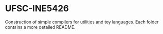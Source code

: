 # UFSC-INE5426

Construction of simple compilers for utilities and toy languages. Each folder
contains a more detailed README.
